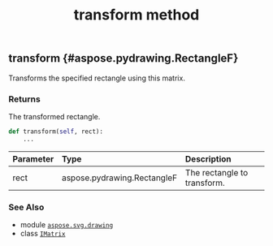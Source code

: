 ﻿---
title: transform method
second_title: Aspose.SVG for Python via .NET API References
description: 
type: docs
weight: 120
url: /python-net/aspose.svg.drawing/imatrix/transform/
is_root: false
---

## transform {#aspose.pydrawing.RectangleF}

Transforms the specified rectangle using this matrix.


### Returns 


The transformed rectangle.


```python
def transform(self, rect):
    ...
```


| Parameter | Type | Description |
| :- | :- | :- |
| rect | aspose.pydrawing.RectangleF | The rectangle to transform. |



### See Also
* module [`aspose.svg.drawing`](../../)
* class [`IMatrix`](/svg/python-net/aspose.svg.drawing/imatrix)
